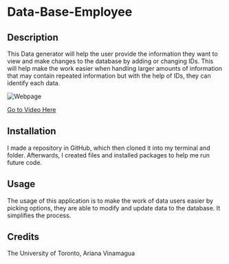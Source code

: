 # Data-Base-Employee
## Description
This Data generator will help the user provide the information they want to view and make changes to the database by adding or changing IDs. This will help make the work easier when handling larger amounts of information that may contain repeated information but with the help of IDs, they can identify each data.

![Webpage]()

[Go to Video Here]()

## Installation
I made a repository in GitHub, which then cloned it into my terminal and folder. Afterwards, I created files and installed packages to help me run future code.

## Usage
The usage of this application is to make the work of data users easier by picking options, they are able to modify and update data to the database. It simplifies the process.

## Credits
The University of Toronto,
Ariana Vinamagua